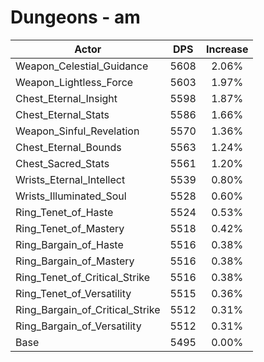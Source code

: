 # Dungeons - am
| Actor | DPS | Increase |
|---|:---:|:---:|
|Weapon_Celestial_Guidance|5608|2.06%|
|Weapon_Lightless_Force|5603|1.97%|
|Chest_Eternal_Insight|5598|1.87%|
|Chest_Eternal_Stats|5586|1.66%|
|Weapon_Sinful_Revelation|5570|1.36%|
|Chest_Eternal_Bounds|5563|1.24%|
|Chest_Sacred_Stats|5561|1.20%|
|Wrists_Eternal_Intellect|5539|0.80%|
|Wrists_Illuminated_Soul|5528|0.60%|
|Ring_Tenet_of_Haste|5524|0.53%|
|Ring_Tenet_of_Mastery|5518|0.42%|
|Ring_Bargain_of_Haste|5516|0.38%|
|Ring_Bargain_of_Mastery|5516|0.38%|
|Ring_Tenet_of_Critical_Strike|5516|0.38%|
|Ring_Tenet_of_Versatility|5515|0.36%|
|Ring_Bargain_of_Critical_Strike|5512|0.31%|
|Ring_Bargain_of_Versatility|5512|0.31%|
|Base|5495|0.00%|
